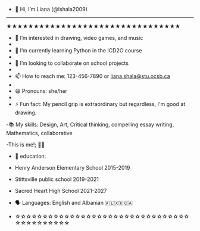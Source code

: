 - 👋 Hi, I’m Liana (@lshala2009)
- ------------------------------
★★★★★★★★★★★★★★★★★★★★★★★★★★★★★★★★
  
- 👀 I’m interested in drawing, video games, and music
- 
- 🌱 I’m currently learning Python in the ICD2O course
- 
- 💞️ I’m looking to collaborate on school projects
- 
- 📫 How to reach me: 123-456-7890 or liana.shala@stu.ocsb.ca
- 
- 😄 Pronouns: she/her
- 
- ⚡ Fun fact: My pencil grip is extraordinary but regardless, I'm good at drawing.

-📚 My skills: Design, Art, Critical thinking, compelling essay writing, Mathematics, collaborative

-This is me!; 👩🏻

- 🏫 education:
- Henry Anderson Elementary School 2015-2019
- Stittsville public school 2019-2021
- Sacred Heart High School 2021-2027

- 🗣 Languages: English and Albanian 🇦🇱🇽🇰🇨🇦
- ☆☆☆☆☆☆☆☆☆☆☆☆☆☆☆☆☆☆☆☆☆☆☆☆☆☆☆☆☆☆☆☆☆☆☆☆☆☆☆☆☆☆
<!---
lshala2009/lshala2009 is a ✨ special ✨ repository because its `README.md` (this file) appears on your GitHub profile.
You can click the Preview link to take a look at your changes.
--->
